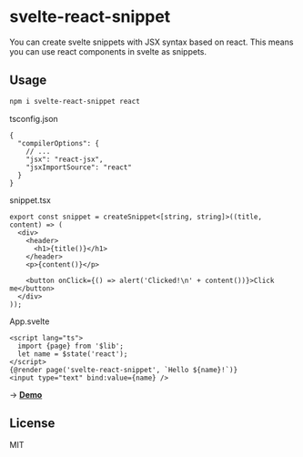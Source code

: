 # svelte-react-snippet

You can create svelte snippets with JSX syntax based on react.
This means you can use react components in svelte as snippets.

## Usage

```sh
npm i svelte-react-snippet react
```

tsconfig.json

```jsonc
{
  "compilerOptions": {
    // ...
    "jsx": "react-jsx",
    "jsxImportSource": "react"
  }
}
```

snippet.tsx

```tsx
export const snippet = createSnippet<[string, string]>((title, content) => (
  <div>
    <header>
      <h1>{title()}</h1>
    </header>
    <p>{content()}</p>

    <button onClick={() => alert('Clicked!\n' + content())}>Click me</button>
  </div>
));
```

App.svelte

```svelte
<script lang="ts">
  import {page} from '$lib';
  let name = $state('react');
</script>
{@render page('svelte-react-snippet', `Hello ${name}!`)}
<input type="text" bind:value={name} />
```

→ **[Demo](https://ssssota.github.io/svelte-react-snippet/)**

## License

MIT
